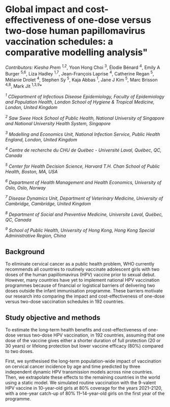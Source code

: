 # Global impact and cost-effectiveness of one-dose versus two-dose human papillomavirus vaccination schedules: a comparative modelling analysis"

*Contributors: Kiesha Prem <sup>1,2</sup>*, Yoon Hong Choi <sup>3</sup>, Élodie Bénard <sup>4</sup>, Emily A Burger <sup>5,6</sup>, Liza Hadley <sup>1,7</sup>, Jean-François Laprise <sup>4</sup>, Catherine Regan <sup>5</sup>, Mélanie Drolet <sup>4</sup>, Stephen Sy <sup>5</sup>, Kaja Abbas <sup>1</sup>, Jane J Kim <sup>5</sup>, Marc Brisson <sup>4,8</sup>, Mark Jit <sup>1,3,9</sup>*


  *<sup>1</sup> CDepartment of Infectious Disease Epidemiology, Faculty of Epidemiology and Population Health, London School of Hygiene & Tropical Medicine, London, United Kingdom* 
  
  *<sup>2</sup> Saw Swee Hock School of Public Health, National University of Singapore and National University Health System, Singapore* 

  *<sup>3</sup> Modelling and Economics Unit, National Infection Service, Public Health England, London, United Kingdom* 

  *<sup>4</sup> Centre de recherche du CHU de Québec - Université Laval, Québec, QC, Canada*

  *<sup>5</sup> Center for Health Decision Science, Harvard T.H. Chan School of Public Health, Boston, MA, USA* 

  *<sup>6</sup> Department of Health Management and Health Economics, University of Oslo, Oslo, Norway* 

  *<sup>7</sup> Disease Dynamics Unit, Department of Veterinary Medicine, University of Cambridge, Cambridge, United Kingdom* 

  *<sup>8</sup> Department of Social and Preventive Medicine, Universite Laval, Québec, QC, Canada* 

  *<sup>9</sup> School of Public Health, University of Hong Kong, Hong Kong Special Administrative Region, China* 


## Background
To eliminate cervical cancer as a public health problem, WHO currently recommends all countries to routinely vaccinate adolescent girls with two doses of the human papillomavirus (HPV) vaccine prior to sexual debut. However, many countries have yet to implement national HPV vaccination programmes because of financial or logistical barriers of delivering two doses outside the infant immunisation programme. These barriers motivate our research into comparing the impact and cost-effectiveness of one-dose versus two-dose vaccination schedules in 192 countries.

## Study objective and methods
To estimate the long-term health benefits and cost-effectiveness of one-dose versus two-dose HPV vaccination, in 192 countries, assuming that one dose of the vaccine gives either a shorter duration of full protection (20 or 30 years) or lifelong protection but lower vaccine efficacy (80%) compared to two doses. 

First, we synthesised the long-term population-wide impact of vaccination on cervical cancer incidence by age and time predicted by three independent dynamic HPV transmission models across nine countries. Then, we extrapolate these effects to the remaining countries in the world using a static model. We simulated routine vaccination with the 9-valent HPV vaccine in 10-year-old girls at 80% coverage for the years 2021–2120, with a one-year catch-up of 80% 11–14-year-old girls on the first year of the programme.
